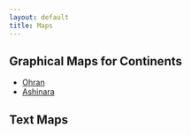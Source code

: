 ```yaml
---
layout: default
title: Maps
---
```

## Graphical Maps for Continents

* [Ohran](../images/BurningMUD_Orhan.jpg)<br />
* [Ashinara](../images/BurningMUD_Ashinara.jpg)

## Text Maps